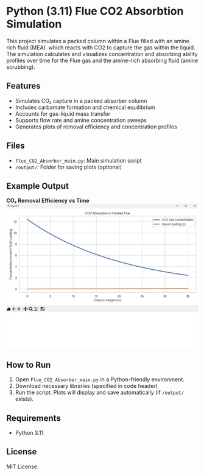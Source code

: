 # Python (3.11) Flue CO2 Absorbtion Simulation

This project simulates a packed column within a Flue filled with an amine rich fluid (MEA). which reacts with CO2 to capture the gas within the liquid. The simulation calculates and visualizes concentration and absorbing ability profiles over time for the Flue gas and the amine-rich absorbing fluid (amine scrubbing).

## Features

- Simulates CO₂ capture in a packed absorber column
- Includes carbamate formation and chemical equilibrium
- Accounts for gas-liquid mass transfer
- Supports flow rate and amine concentration sweeps
- Generates plots of removal efficiency and concentration profiles

## Files

- `Flue_CO2_Absorber_main.py`: Main simulation script  
- `/output/`: Folder for saving plots (optional)

## Example Output

**CO₂ Removal Efficiency vs Time**  
![CO2 Absorption Efficiency Output](output/Flue_CO2_Absorber_Output_Test1.jpg)

## How to Run

1. Open `Flue_CO2_Absorber_main.py` in a Python-friendly environment.
2. Download necessary libraries (specified in code header)  
3. Run the script. Plots will display and save automatically (if `/output/` exists).

## Requirements

-   Python 3.11

## License

MIT License.
